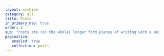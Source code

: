 ```yaml
---
layout: archive
category: all
title: Posts
in_primary_nav: true
order: 2
sub: "Posts are (on the whole) longer form pieces of writing with a possibly more developed argument than notes."
pagination:
   enabled: true
   collection: posts
---
```


